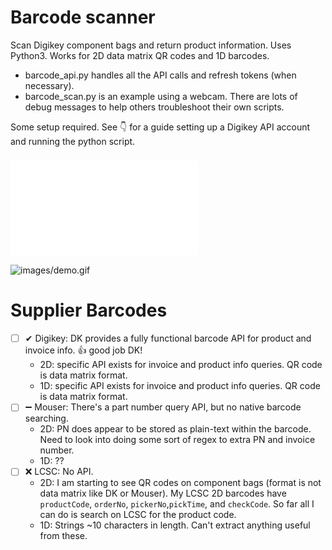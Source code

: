 # Barcode scanner

Scan Digikey component bags and return product information. Uses Python3. Works for 2D data matrix QR codes and 1D barcodes.

- barcode_api.py handles all the API calls and refresh tokens (when necessary).
- barcode_scan.py is an example using a webcam. There are lots of debug messages to help others troubleshoot their own scripts.

Some setup required. See 👇 for a guide setting up a Digikey API account and running the python script.
### ![Step-by-step Tutorial](/tutorial.md)

![images/demo.gif](images/demo.gif)

# Supplier Barcodes

- [ ] ✔ Digikey: DK provides a fully functional barcode API for product and invoice info. 👍 good job DK!
   - 2D: specific API exists for invoice and product info queries. QR code is data matrix format.
   - 1D: specific API exists for invoice and product info queries. QR code is data matrix format.
- [ ] ➖ Mouser: There's a part number query API, but no native barcode searching. 
   - 2D: PN does appear to be stored as plain-text within the barcode. Need to look into doing some sort of regex to extra PN and invoice number.
   - 1D: ??
- [ ] ❌ LCSC: No API. 
   - 2D: I am starting to see QR codes on component bags (format is not data matrix like DK or Mouser). My LCSC 2D barcodes have `productCode`, `orderNo`, `pickerNo`,`pickTime`, and `checkCode`. So far all I can do is search on LCSC for the product code. 
   - 1D: Strings ~10 characters in length. Can't extract anything useful from these.
